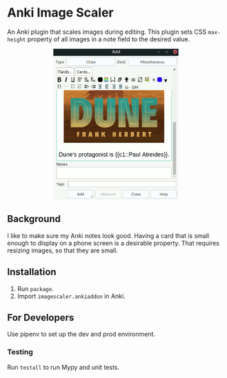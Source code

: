# Anki Image Scaler

An Anki plugin that scales images during editing. This plugin sets CSS
`max-height` property of all images in a note field to the desired value.

<p align="center">
  <img src="images/dune-scale.gif" height="350px"/>
</p>

## Background

I like to make sure my Anki notes look good. Having a card that is small enough
to display on a phone screen is a desirable property. That requires resizing
images, so that they are small.

## Installation

1. Run `package`.
2. Import `imagescaler.ankiaddon` in Anki.

## For Developers

Use pipenv to set up the dev and prod environment.

### Testing

Run `testall` to run Mypy and unit tests.
